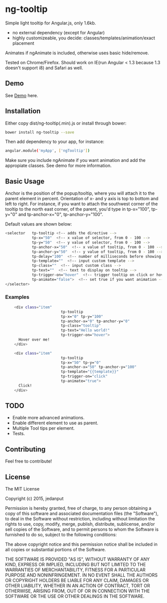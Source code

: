 # ng-tooltip

Simple light tooltip for Angular.js, only 1.6kb.
* no external dependency (except for Angular)
* highly customizeable, you decide: classes/templates/animation/exact placement

Animates if ngAnimate is included, otherwise uses basic hide/remove.

Tested on Chrome/Firefox. Should work on IE(run Angular < 1.3 because 1.3 doesn't support i8) and Safari as well.

## Demo
See [Demo](http://jedanput.github.io/ng-tooltip/ "Demo")  here.

## Installation

Either copy dist/ng-tooltip(.min).js or install through bower:

```bash
bower install ng-tooltip --save
```

Then add dependency to your app, for instance:

```bash
angular.module('myApp', ['ngTooltip'])
```
Make sure you include ngAnimate if you want animation and add the appropiate classes. See demo for more information.

## Basic Usage

Anchor is the position of the popup/tooltip, where you will attach it to the
parent element in percent. Orientation of x- and y axis is top to bottom and left to right.
For instance, if you want to attach the southwest corner of the tooltip to the north east corner,
of the parent, you'd type in tp-x="100", tp-y="0" and tp-anchor-x="0", tp-anchor-y="100".

Default values are shown below:

```bash
<selector   tp-tooltip <!-- adds the directive -->
            tp-x="50"  <!-- x value of selector, from 0 - 100 -->
            tp-y="50"  <!-- y value of selector, from 0 - 100 -->
            tp-anchor-x="50"  <!-- x value of tooltip, from 0 - 100 -->
            tp-anchor-y="50"  <!-- y value of tooltip, from 0 - 100 -->
            tp-delay="100"  <!-- number of milliseconds before showing tooltip -->
            tp-template=""  <!-- input custom template -->
            tp-class=""  <!-- input custom class -->
            tp-text=""  <!-- text to display on tooltip -->
            tp-trigger-on="hover"  <!-- trigger tooltip on click or hover -->
            tp-animate="false">  <!-- set true if you want animation -->
</selector>
```

### Examples

```bash
    <div class="item"
                         tp-tooltip
                         tp-x="0" tp-y="100"
                         tp-anchor-x="0" tp-anchor-y="0"
                         tp-class="tooltip"
                         tp-text="Hello world!"
                         tp-trigger-on="hover">
      Hover over me!
    </div>
```

```bash
    <div class="item"
                         tp-tooltip
                         tp-x="50" tp-y="0"
                         tp-anchor-x="50" tp-anchor-y="100"
                         tp-template="{{template}}"
                         tp-trigger-on="click"
                         tp-animate="true">
      Click!
    </div>
```

## TODO

* Enable more advanced animations.
* Enable different element to use as parent.
* Multiple Tool tips per element.
* Tests.

## Contributing
Feel free to contribute!

## License

The MIT License

Copyright (c) 2015, jedanput

Permission is hereby granted, free of charge, to any person
obtaining a copy of this software and associated documentation
files (the "Software"), to deal in the Software without
restriction, including without limitation the rights to use,
copy, modify, merge, publish, distribute, sublicense, and/or sell
copies of the Software, and to permit persons to whom the
Software is furnished to do so, subject to the following
conditions:

The above copyright notice and this permission notice shall be
included in all copies or substantial portions of the Software.

THE SOFTWARE IS PROVIDED "AS IS", WITHOUT WARRANTY OF ANY KIND,
EXPRESS OR IMPLIED, INCLUDING BUT NOT LIMITED TO THE WARRANTIES
OF MERCHANTABILITY, FITNESS FOR A PARTICULAR PURPOSE AND
NONINFRINGEMENT. IN NO EVENT SHALL THE AUTHORS OR COPYRIGHT
HOLDERS BE LIABLE FOR ANY CLAIM, DAMAGES OR OTHER LIABILITY,
WHETHER IN AN ACTION OF CONTRACT, TORT OR OTHERWISE, ARISING
FROM, OUT OF OR IN CONNECTION WITH THE SOFTWARE OR THE USE OR
OTHER DEALINGS IN THE SOFTWARE.